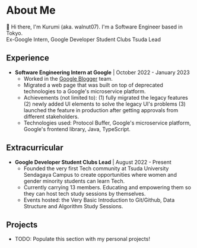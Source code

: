 # About Me

👋 Hi there, I'm Kurumi (aka. walnut07). I'm a Software Engineer based in Tokyo. \
Ex-Google Intern, Google Developer Student Clubs Tsuda Lead

## Experience
- **Software Engineering Intern at Google** | October 2022 - January 2023
    - Worked in the [Google Blogger](www.blogger.com) team.
    - Migrated a web page that was built on top of deprecated technologies to a Google's microservice platform.
    - Achievements (not limited to): (1) fully migrated the legacy features (2) newly added UI elements to solve the legacy UI's problems (3) launched the feature in production after getting approvals from different stakeholders.
    - Technologies used: Protocol Buffer, Google's microservice platform, Google's frontend library, Java, TypeScript.

## Extracurricular
- **Google Developer Student Clubs Lead** | August 2022 - Present
    - Founded the very first Tech community at Tsuda University Sendagaya Campus to create opportunities where women and gender minority students can learn Tech.
    - Currently carrying 13 members. Educating and empowering them so they can host tech study sessions by themselves.
    - Events hosted: the Very Basic Introduction to Git/Github, Data Structure and Algorithm Study Sessions.

## Projects
 - TODO: Populate this section with my personal projects!